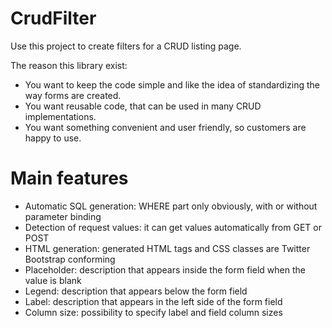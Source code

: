 # CrudFilter
Use this project to create filters for a CRUD listing page.

The reason this library exist:
* You want to keep the code simple and like the idea of standardizing the way forms are created.
* You want reusable code, that can be used in many CRUD implementations.  
* You want something convenient and user friendly, so customers are happy to use.

# Main features
* Automatic SQL generation: WHERE part only obviously, with or without parameter binding
* Detection of request values: it can get values automatically from GET or POST
* HTML generation: generated HTML tags and CSS classes are Twitter Bootstrap conforming 
* Placeholder: description that appears inside the form field when the value is blank
* Legend: description that appears below the form field
* Label: description that appears in the left side of the form field 
* Column size:  possibility to specify label and field column sizes

